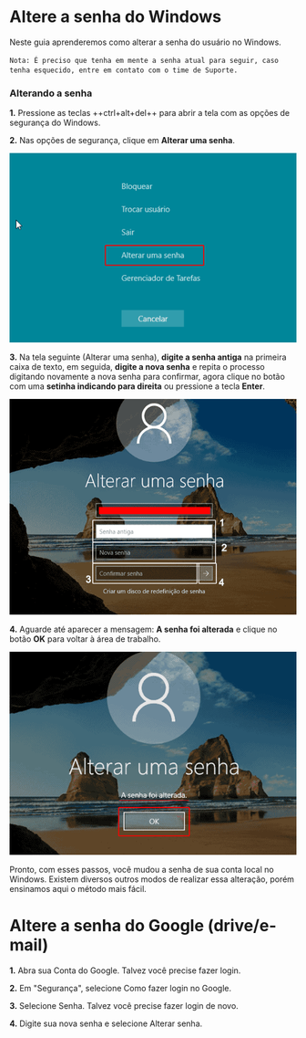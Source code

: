 # Altere a senha do Windows

Neste guia aprenderemos como alterar a senha do usuário no Windows.

`Nota: É preciso que tenha em mente a senha atual para seguir, caso tenha esquecido, entre em contato com o time de Suporte.`

### Alterando a senha

**1.** Pressione as teclas ++ctrl+alt+del++ para abrir a tela com as opções de segurança do Windows.

**2.** Nas opções de segurança, clique em **Alterar uma senha**. 

![alterando](/assets/images/alterar-senha-de-login-do-windows-10.png#center)

**3.** Na tela seguinte (Alterar uma senha), **digite a senha antiga** na primeira caixa de texto, em seguida, **digite a nova senha** e repita o processo digitando novamente a nova senha para confirmar, agora clique no botão com uma **setinha indicando para direita** ou pressione a tecla **Enter**.

![alterandopasso2](/assets/images/mudar-a-senha-do-windows-10.png#center)

**4.** Aguarde até aparecer a mensagem: **A senha foi alterada** e clique no botão **OK** para voltar à área de trabalho.

![alterada](/assets/images/senha-do-windows-10-alterada.png#center)

Pronto, com esses passos, você mudou a senha de sua conta local no Windows. Existem diversos outros modos de realizar essa alteração, porém ensinamos aqui o método mais fácil.

# Altere a senha do Google (drive/e-mail)

**1.** Abra sua Conta do Google. Talvez você precise fazer login.

**2.** Em "Segurança", selecione Como fazer login no Google.

**3.** Selecione Senha. Talvez você precise fazer login de novo.

**4.** Digite sua nova senha e selecione Alterar senha.


